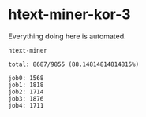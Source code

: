 # htext-miner-kor-3

Everything doing here is automated.

```
htext-miner

total: 8687/9855 (88.14814814814815%)

job0: 1568
job1: 1818
job2: 1714
job3: 1876
job4: 1711
```
